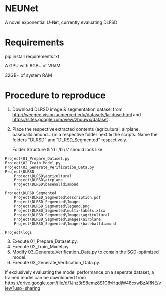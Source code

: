# NEUNet
A novel exponential U-Net, currently evaluating DLRSD

# Requirements
pip install requirements.txt

A GPU with 8GB+ of VRAM

32GB+ of system RAM

# Procedure to reproduce
1. Download DLRSD image & segmentation dataset from http://weegee.vision.ucmerced.edu/datasets/landuse.html and https://sites.google.com/view/zhouwx/dataset .
2. Place the respective extracted contents (agricultural, airplane, baseballdiamond...) in a respective folder next to the scripts. Name the folders "DLRSD" and "DLRSD_Segmented" respectively.

    Folder Structure & 'dir /b /s' should look like
```
Project\01_Prepare_Dataset.py
Project\02_Train_Model.py
Project\03_Generate_Verification_Data.py
Project\DLRSD
	Project\DLRSD\agricultural
	Project\DLRSD\airplane
	Project\DLRSD\baseballdiamond
	...
Project\DLRSD_Segmented
	Project\DLRSD_Segmented\description.pdf
	Project\DLRSD_Segmented\Images
	Project\DLRSD_Segmented\legend.png
	Project\DLRSD_Segmented\multi-labels.xlsx
	Project\DLRSD_Segmented\Images\agricultural
	Project\DLRSD_Segmented\Images\airplane
	Project\DLRSD_Segmented\Images\baseballdiamond
	...
Project\logs
```

3. Execute 01_Prepare_Dataset.py.
4. Execute 02_Train_Model.py.
5. Modify 03_Generate_Verification_Data.py to contain the SGD-optimized model.
6. Execute 03_Generate_Verification_Data.py.


If exclusively evaluating the model performance on a seperate dataset, a trained model can be downloaded from https://drive.google.com/file/d/1Jnz3rS8emz8S1C8yHqdjW48cxwBzARNE/view?usp=sharing
